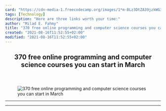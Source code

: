 ```yaml
---
card: "https://cdn-media-1.freecodecamp.org/images/1*m-BLz3DtZA39jzkWG30a-A.png"
tags: [Technology]
description: "Here are three links worth your time:"
author: "Milad E. Fahmy"
title: "370 free online programming and computer science courses you can start in March"
created: "2021-08-16T11:52:55+02:00"
modified: "2021-08-16T11:52:55+02:00"
---
```

<div class="site-wrapper">
<main id="site-main" class="site-main outer">
<div class="inner">
<article class="post-full post tag-technology tag-design tag-startup tag-self-improvement tag-productivity ">
<header class="post-full-header">
<h1 class="post-full-title">370 free online programming and computer science courses you can start in March</h1>
</header>
<figure class="post-full-image">
<picture>
<source media="(max-width: 700px)" sizes="1px" srcset="data:image/gif;base64,R0lGODlhAQABAIAAAAAAAP///yH5BAEAAAAALAAAAAABAAEAAAIBRAA7 1w">
<source media="(min-width: 701px)" sizes="(max-width: 800px) 400px,
(max-width: 1170px) 700px,
1400px" srcset="https://cdn-media-1.freecodecamp.org/images/1*m-BLz3DtZA39jzkWG30a-A.png 300w,
https://cdn-media-1.freecodecamp.org/images/1*m-BLz3DtZA39jzkWG30a-A.png 600w,
https://cdn-media-1.freecodecamp.org/images/1*m-BLz3DtZA39jzkWG30a-A.png 1000w,
https://cdn-media-1.freecodecamp.org/images/1*m-BLz3DtZA39jzkWG30a-A.png 2000w">
<img onerror="this.style.display='none'" src="https://cdn-media-1.freecodecamp.org/images/1*m-BLz3DtZA39jzkWG30a-A.png" alt="370 free online programming and computer science courses you can start in March">
</picture>
</figure>
<section class="post-full-content">
<div class="post-content">
</div>
<hr>
<hr>
</section>
</article>
</div>
</main>
</div>
<!-- Google Tag Manager (noscript) -->
<!-- End Google Tag Manager (noscript) -->
